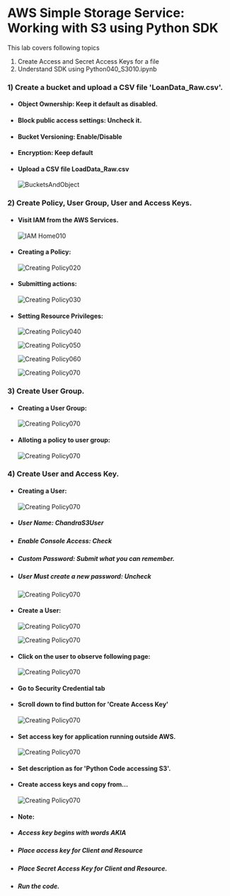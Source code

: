# AWS Simple Storage Service: Working with S3 using Python SDK
This lab covers following topics
<ol>
    <li>Create Access and Secret Access Keys for a file</li>
    <li> Understand SDK using Python040_S3010.ipynb</li>
</ol>


### 1) Create a bucket and upload a CSV file 'LoanData_Raw.csv'.
* #### Object Ownership: Keep it default as disabled.
* #### Block public access settings: Uncheck it.
* #### Bucket Versioning: Enable/Disable
* #### Encryption: Keep default
* #### Upload a CSV file LoadData_Raw.csv

    ![BucketsAndObject](Images040/S3_010_010BucketObject.jpg)

### 2) Create Policy, User Group, User and Access Keys.
* #### Visit IAM from the AWS Services.
    ![IAM Home010](Images040/S3_020_010IAM_Home.jpg)

* #### Creating a Policy:
    ![Creating Policy020](Images040/S3_020_020IAM_Policy.jpg)

* #### Submitting actions:
    ![Creating Policy030](Images040/S3_020_030IAM_Policy.jpg)

* #### Setting Resource Privileges:
    ![Creating Policy040](Images040/S3_020_040IAM_Policy.jpg)

    ![Creating Policy050](Images040/S3_020_050IAM_Policy.jpg)

    ![Creating Policy060](Images040/S3_020_060IAM_Policy.jpg)

    ![Creating Policy070](Images040/S3_020_070IAM_Policy.jpg)

### 3) Create User Group.
* #### Creating a User Group:
    ![Creating Policy070](Images040/S3_030_010IAM_UserGroup.jpg)

* #### Alloting a policy to user group:
    ![Creating Policy070](Images040/S3_030_020IAM_UserGroup.jpg)

### 4) Create User and Access Key.
* #### Creating a User:
    ![Creating Policy070](Images040/S3_040_010IAM_User.jpg)

* ##### User Name: ChandraS3User
* ##### Enable Console Access: Check
* ##### Custom Password: Submit what you can remember.
* ##### User Must create a new password: Uncheck
    ![Creating Policy070](Images040/S3_040_020IAM_User.jpg)

* #### Create a User:
    ![Creating Policy070](Images040/S3_040_030IAM_User.jpg)

    ![Creating Policy070](Images040/S3_040_040IAM_User.jpg)

* #### Click on the user to observe following page:
    ![Creating Policy070](Images040/S3_040_050IAM_AccessKey.jpg)

* #### Go to Security Credential tab
* #### Scroll down to find button for 'Create Access Key'
    ![Creating Policy070](Images040/S3_040_060IAM_AccessKey.jpg)

* #### Set access key for application running outside AWS.
    ![Creating Policy070](Images040/S3_040_070IAM_AccessKey.jpg)

* #### Set description as for 'Python Code accessing S3'.
* #### Create access keys and copy from...
    ![Creating Policy070](Images040/S3_040_080IAM_AccessKey.jpg)

* #### Note:
* ##### Access key begins with words AKIA
* ##### Place access key for Client and Resource
* ##### Place Secret Access Key for Client and Resource.
* ##### Run the code.

    





